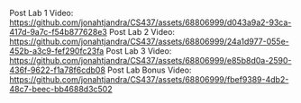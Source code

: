 Post Lab 1 Video:
https://github.com/jonahtjandra/CS437/assets/68806999/d043a9a2-93ca-417d-9a7c-f54b877628e3
Post Lab 2 Video:
https://github.com/jonahtjandra/CS437/assets/68806999/24a1d977-055e-452b-a3c9-fef290fc23fa
Post Lab 3 Video:
https://github.com/jonahtjandra/CS437/assets/68806999/e85b8d0a-2590-436f-9622-f1a78f6cdb08
Post Lab Bonus Video:
https://github.com/jonahtjandra/CS437/assets/68806999/fbef9389-4db2-48c7-beec-bb4688d3c502




